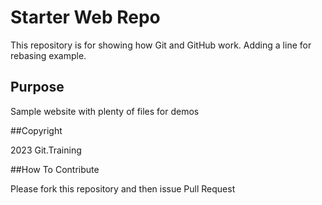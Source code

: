 # Starter Web Repo

This repository is for showing how Git and GitHub work. Adding a line for rebasing example.

## Purpose

Sample website with plenty of files for demos

##Copyright

2023 Git.Training


##How To Contribute

Please fork this repository and then issue Pull Request